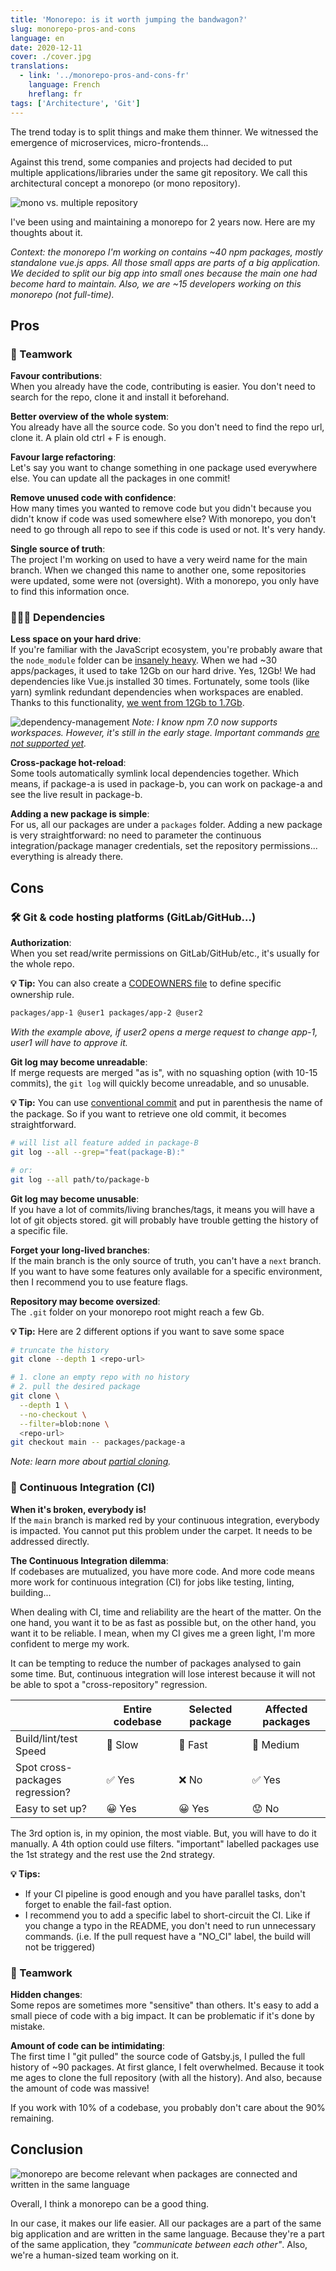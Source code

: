 ```yaml
---
title: 'Monorepo: is it worth jumping the bandwagon?'
slug: monorepo-pros-and-cons
language: en
date: 2020-12-11
cover: ./cover.jpg
translations:
  - link: '../monorepo-pros-and-cons-fr'
    language: French
    hreflang: fr
tags: ['Architecture', 'Git']
---
```


The trend today is to split things and make them thinner. We witnessed the emergence of
microservices, micro-frontends...

Against this trend, some companies and projects had decided to put multiple applications/libraries
under the same git repository. We call this architectural concept a monorepo (or mono repository).

![mono vs. multiple repository](./mono-vs-multi.png)

I've been using and maintaining a monorepo for 2 years now. Here are my thoughts about it.

_Context: the monorepo I'm working on contains ~40 npm packages, mostly standalone vue.js apps. All
those small apps are parts of a big application. We decided to split our big app into small ones
because the main one had become hard to maintain. Also, we are ~15 developers working on this
monorepo (not full-time)._

## Pros

### 🤝 Teamwork

**Favour contributions**:  
When you already have the code, contributing is easier. You don't need to search for the repo, clone
it and install it beforehand.

**Better overview of the whole system**:  
You already have all the source code. So you don't need to find the repo url, clone it. A plain old
ctrl + F is enough.

**Favour large refactoring**:  
Let's say you want to change something in one package used everywhere else. You can update all the
packages in one commit!

**Remove unused code with confidence**:  
How many times you wanted to remove code but you didn't because you didn't know if code was used
somewhere else? With monorepo, you don't need to go through all repo to see if this code is used or
not. It's very handy.

**Single source of truth**:  
The project I'm working on used to have a very weird name for the main branch. When we changed this
name to another one, some repositories were updated, some were not (oversight). With a monorepo, you
only have to find this information once.

### 👨‍👩‍👧 Dependencies

**Less space on your hard drive**:  
If you're familiar with the JavaScript ecosystem, you're probably aware that the `node_module`
folder can be
[insanely heavy](https://www.reddit.com/r/ProgrammerHumor/comments/6s0wov/heaviest_objects_in_the_universe/).
When we had ~30 apps/packages, it used to take 12Gb on our hard drive. Yes, 12Gb! We had
dependencies like Vue.js installed 30 times. Fortunately, some tools (like yarn) symlink redundant
dependencies when workspaces are enabled. Thanks to this functionality,
[we went from 12Gb to 1.7Gb](https://twitter.com/_maxpou/status/1263426573379739651).

![dependency-management](./dependency-management.png) _Note: I know npm 7.0 now supports workspaces.
However, it's still in the early stage. Important commands
[are not supported yet](https://github.com/npm/rfcs/pull/117/files)._

**Cross-package hot-reload**:  
Some tools automatically symlink local dependencies together. Which means, if package-a is used in
package-b, you can work on package-a and see the live result in package-b.

**Adding a new package is simple**:  
For us, all our packages are under a `packages` folder. Adding a new package is very
straightforward: no need to parameter the continuous integration/package manager credentials, set
the repository permissions... everything is already there.

## Cons

### 🛠 Git & code hosting platforms (GitLab/GitHub...)

**Authorization**:  
When you set read/write permissions on GitLab/GitHub/etc., it's usually for the whole repo.

**💡 Tip:** You can also create a
[CODEOWNERS file](https://docs.gitlab.com/ee/user/project/code_owners.html) to define specific
ownership rule.

```md title=".gitlab/CODEOWNERS"
packages/app-1 @user1 packages/app-2 @user2
```

_With the example above, if user2 opens a merge request to change app-1, user1 will have to approve
it._

**Git log may become unreadable**:  
If merge requests are merged "as is", with no squashing option (with 10-15 commits), the `git log`
will quickly become unreadable, and so unusable.

**💡 Tip:** You can use [conventional commit](git-conventional-commits) and put in parenthesis the
name of the package. So if you want to retrieve one old commit, it becomes straightforward.

```bash
# will list all feature added in package-B
git log --all --grep="feat(package-B):"

# or:
git log --all path/to/package-b
```

**Git log may become unusable**:  
If you have a lot of commits/living branches/tags, it means you will have a lot of git objects
stored. git will probably have trouble getting the history of a specific file.

**Forget your long-lived branches**:  
If the main branch is the only source of truth, you can't have a `next` branch. If you want to have
some features only available for a specific environment, then I recommend you to use feature flags.

**Repository may become oversized**:  
The `.git` folder on your monorepo root might reach a few Gb.

**💡 Tip:** Here are 2 different options if you want to save some space

```bash
# truncate the history
git clone --depth 1 <repo-url>

# 1. clone an empty repo with no history
# 2. pull the desired package
git clone \
  --depth 1 \
  --no-checkout \
  --filter=blob:none \
  <repo-url>
git checkout main -- packages/package-a
```

_Note: learn more about
[partial cloning](https://docs.gitlab.com/ee/topics/git/partial_clone.html)._

### 🤖 Continuous Integration (CI)

**When it's broken, everybody is!**  
If the `main` branch is marked red by your continuous integration, everybody is impacted. You cannot
put this problem under the carpet. It needs to be addressed directly.

**The Continuous Integration dilemma**:  
If codebases are mutualized, you have more code. And more code means more work for continuous
integration (CI) for jobs like testing, linting, building...

When dealing with CI, time and reliability are the heart of the matter. On the one hand, you want it
to be as fast as possible but, on the other hand, you want it to be reliable. I mean, when my CI
gives me a green light, I'm more confident to merge my work.

It can be tempting to reduce the number of packages analysed to gain some time. But, continuous
integration will lose interest because it will not be able to spot a "cross-repository" regression.

|                                     | Entire codebase | Selected package | Affected packages |
| ----------------------------------- | --------------- | ---------------- | ----------------- |
| Build/lint/test Speed               | 🐌 Slow         | 🚀 Fast          | 🚗 Medium         |
| Spot cross-packages<br/>regression? | ✅ Yes          | ❌ No            | ✅ Yes            |
| Easy to set up?                     | 😀 Yes          | 😀 Yes           | 😟 No             |

The 3rd option is, in my opinion, the most viable. But, you will have to do it manually. A 4th
option could use filters. "important" labelled packages use the 1st strategy and the rest use the
2nd strategy.

**💡 Tips:**

- If your CI pipeline is good enough and you have parallel tasks, don't forget to enable the
  fail-fast option.
- I recommend you to add a specific label to short-circuit the CI. Like if you change a typo in the
  README, you don't need to run unnecessary commands. (i.e. If the pull request have a "NO_CI"
  label, the build will not be triggered)

### 🤝 Teamwork

**Hidden changes**:  
Some repos are sometimes more "sensitive" than others. It's easy to add a small piece of code with a
big impact. It can be problematic if it's done by mistake.

**Amount of code can be intimidating**:  
The first time I "git pulled" the source code of Gatsby.js, I pulled the full history of ~90
packages. At first glance, I felt overwhelmed. Because it took me ages to clone the full repository
(with all the history). And also, because the amount of code was massive!

If you work with 10% of a codebase, you probably don't care about the 90% remaining.

## Conclusion

![monorepo are become relevant when packages are connected and written in the same language](./relevant-monorepo.png)

Overall, I think a monorepo can be a good thing.

In our case, it makes our life easier. All our packages are a part of the same big application and
are written in the same language. Because they're a part of the same application, they _"communicate
between each other"_. Also, we're a human-sized team working on it.
